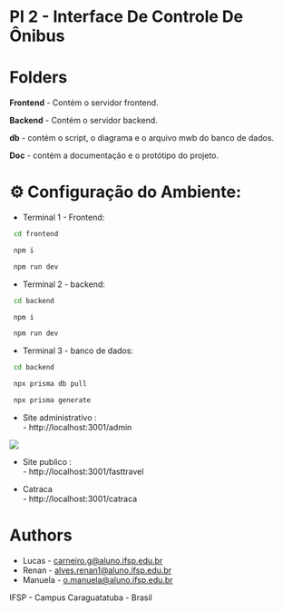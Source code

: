 # PI 2 - Interface De Controle De Ônibus

# Folders
**Frontend** - Contém o servidor frontend.

**Backend** - Contém o servidor backend.

**db** - contém o script, o diagrama e o arquivo mwb do banco de dados.

**Doc** - contém a documentação e o protótipo do projeto.
<br>

# ⚙ Configuração do Ambiente:

- Terminal 1 - Frontend:
```bash
 cd frontend
```
```bash
 npm i
```
```bash
 npm run dev
```

- Terminal 2 - backend:
```bash
 cd backend
```
```bash
 npm i
```
```bash
 npm run dev
```

- Terminal 3 - banco de dados:
```bash
 cd backend
```
```bash
 npx prisma db pull
```
```bash
 npx prisma generate
```

- Site administrativo : <br>
        - http://localhost:3001/admin
<img src="/doc/admin.gif">    

- Site publico : <br>
        - http://localhost:3001/fasttravel

- Catraca <br>
        - http://localhost:3001/catraca

# Authors
* Lucas - <carneiro.g@aluno.ifsp.edu.br>
* Renan - <alves.renan1@aluno.ifsp.edu.br>
* Manuela - <o.manuela@aluno.ifsp.edu.br>
  
IFSP - Campus Caraguatatuba - Brasil

